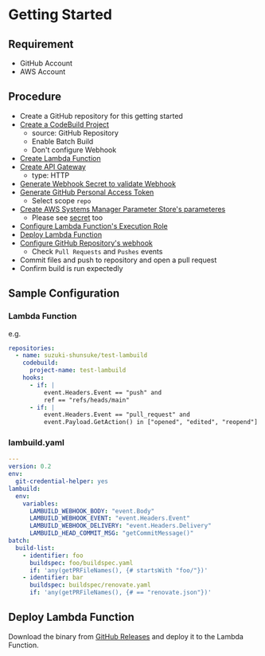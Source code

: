# Getting Started

## Requirement

* GitHub Account
* AWS Account

## Procedure

* Create a GitHub repository for this getting started
* [Create a CodeBuild Project](https://docs.aws.amazon.com/codebuild/latest/userguide/create-project.html)
  * source: GitHub Repository
  * Enable Batch Build
  * Don't configure Webhook
* [Create Lambda Function](https://docs.aws.amazon.com/lambda/latest/dg/getting-started-create-function.html)
* [Create API Gateway](https://docs.aws.amazon.com/apigateway/latest/developerguide/getting-started.html)
  * type: HTTP
* [Generate Webhook Secret to validate Webhook](https://docs.github.com/en/developers/webhooks-and-events/securing-your-webhooks)
* [Generate GitHub Personal Access Token](https://docs.github.com/en/github/authenticating-to-github/creating-a-personal-access-token)
  * Select scope `repo`
* [Create AWS Systems Manager Parameter Store's parameteres](https://docs.aws.amazon.com/systems-manager/latest/userguide/systems-manager-parameter-store.html)
  * Please see [secret](secret.md) too
* [Configure Lambda Function's Execution Role](iam.md)
* [Deploy Lambda Function](#deploy-lambda-function)
* [Configure GitHub Repository's webhook](https://docs.github.com/en/developers/webhooks-and-events/creating-webhooks)
  * Check `Pull Requests` and `Pushes` events
* Commit files and push to repository and open a pull request
* Confirm build is run expectedly

## Sample Configuration

### Lambda Function

e.g.

```yaml
repositories:
  - name: suzuki-shunsuke/test-lambuild
    codebuild:
      project-name: test-lambuild
    hooks:
      - if: |
          event.Headers.Event == "push" and
          ref == "refs/heads/main"
      - if: |
          event.Headers.Event == "pull_request" and
          event.Payload.GetAction() in ["opened", "edited", "reopend"]
```

### lambuild.yaml

```yaml
---
version: 0.2
env:
  git-credential-helper: yes
lambuild:
  env:
    variables:
      LAMBUILD_WEBHOOK_BODY: "event.Body"
      LAMBUILD_WEBHOOK_EVENT: "event.Headers.Event"
      LAMBUILD_WEBHOOK_DELIVERY: "event.Headers.Delivery"
      LAMBUILD_HEAD_COMMIT_MSG: "getCommitMessage()"
batch:
  build-list:
    - identifier: foo
      buildspec: foo/buildspec.yaml
      if: 'any(getPRFileNames(), {# startsWith "foo/"})'
    - identifier: bar
      buildspec: buildspec/renovate.yaml
      if: 'any(getPRFileNames(), {# == "renovate.json"})'
```

## Deploy Lambda Function

Download the binary from [GitHub Releases](https://github.com/suzuki-shunsuke/lambuild/releases) and deploy it to the Lambda Function.
